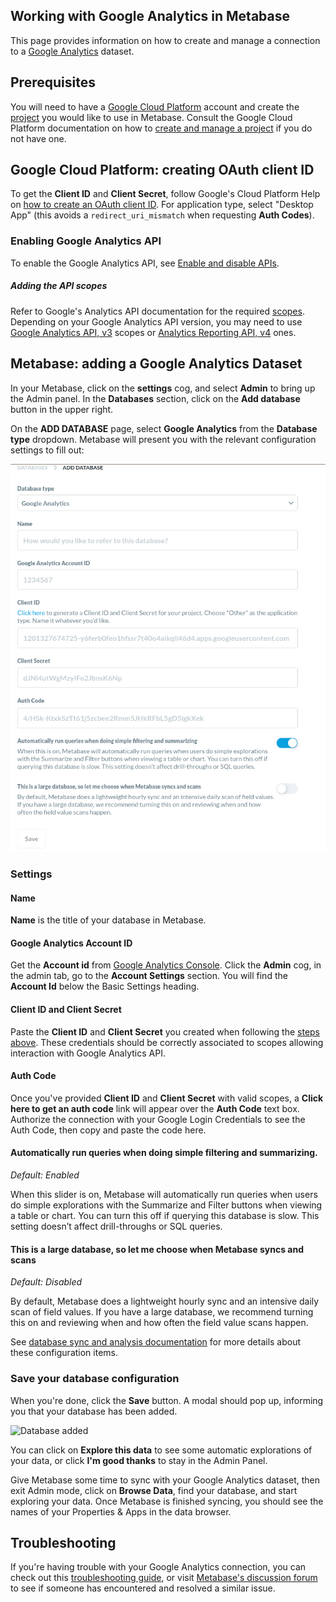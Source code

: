 ## Working with Google Analytics in Metabase

This page provides information on how to create and manage a connection to a [Google Analytics](https://cloud.google.com/analytics) dataset.

## Prerequisites

You will need to have a [Google Cloud Platform](https://cloud.google.com/) account and create the [project](https://cloud.google.com/resource-manager/docs/creating-managing-projects#creating_a_project) you would like to use in Metabase. Consult the Google Cloud Platform documentation on how to [create and manage a project](https://cloud.google.com/resource-manager/docs/creating-managing-projects) if you do not have one.

## Google Cloud Platform: creating OAuth client ID

To get the **Client ID** and **Client Secret**, follow Google's Cloud Platform Help on [how to create an OAuth client ID](https://support.google.com/cloud/answer/6158849?hl=en). For application type, select "Desktop App" (this avoids a `redirect_uri_mismatch` when requesting **Auth Codes**).

### Enabling Google Analytics API
To enable the Google Analytics API, see [Enable and disable APIs](https://support.google.com/googleapi/answer/6158841?hl=en).


##### Adding the API scopes
Refer to Google's Analytics API documentation for the required [scopes](https://developers.google.com/identity/protocols/oauth2/scopes).
Depending on your Google Analytics API version, you may need to use [Google Analytics API, v3](https://developers.google.com/identity/protocols/oauth2/scopes#analytics) scopes or [Analytics Reporting API, v4](https://developers.google.com/identity/protocols/oauth2/scopes#analyticsreporting) ones.


## Metabase: adding a Google Analytics Dataset

In your Metabase, click on the **settings** cog, and select **Admin** to bring up the Admin panel. In the **Databases** section, click on the **Add database** button in the upper right.

On the **ADD DATABASE** page, select **Google Analytics** from the **Database type** dropdown. Metabase will present you with the relevant configuration settings to fill out:

![images](../images/google_analytics_add_database.png)

### Settings

#### Name

**Name** is the title of your database in Metabase.

#### Google Analytics Account ID

Get the **Account id** from [Google Analytics Console](https://analytics.google.com/). Click the **Admin** cog, in the admin tab, go to the **Account Settings** section. You will find the **Account Id** below the Basic Settings heading.

#### Client ID and Client Secret

Paste the **Client ID** and **Client Secret** you created when following the [steps above](#google-cloud-platform-creating-oauth-client-id). These credentials should be correctly associated to scopes allowing interaction with Google Analytics API.

#### Auth Code

Once you've provided **Client ID** and **Client Secret** with valid scopes, a **Click here to get an auth code** link will appear over the **Auth Code** text box. Authorize the connection with your Google Login Credentials to see the Auth Code, then copy and paste the code here.

#### Automatically run queries when doing simple filtering and summarizing.

_Default: Enabled_

When this slider is on, Metabase will automatically run queries when users do simple explorations with the Summarize and Filter buttons when viewing a table or chart. You can turn this off if querying this database is slow. This setting doesn’t affect drill-throughs or SQL queries.

#### This is a large database, so let me choose when Metabase syncs and scans

_Default: Disabled_

By default, Metabase does a lightweight hourly sync and an intensive daily scan of field values. If you have a large database, we recommend turning this on and reviewing when and how often the field value scans happen.

See [database sync and analysis documentation](https://www.metabase.com/docs/latest/administration-guide/01-managing-databases.html#database-sync-and-analysis) for more details about these configuration items.

### Save your database configuration

When you're done, click the **Save** button. A modal should pop up, informing you that your database has been added.

![Database added](../images/database-added.png)

You can click on **Explore this data** to see some automatic explorations of your data, or click **I'm good thanks** to stay in the Admin Panel.

Give Metabase some time to sync with your Google Analytics dataset, then exit Admin mode, click on **Browse Data**, find your database, and start exploring your data. Once Metabase is finished syncing, you should see the names of your Properties & Apps in the data browser. 

## Troubleshooting

If you're having trouble with your Google Analytics connection, you can check out this [troubleshooting guide](https://www.metabase.com/docs/latest/troubleshooting-guide/datawarehouse.html), or visit [Metabase's discussion forum](https://discourse.metabase.com/search?q=bigquery) to see if someone has encountered and resolved a similar issue.
